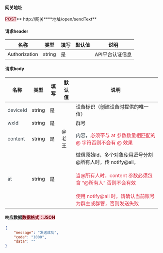 #### 网关地址


<font style="background:#F8CED3;color:#70000D">POST</font>** http://网关****地址/open/sendText**



#### 请求header
| **名称** | **类型** | **填写** | **默认值** | **说明** |
| --- | --- | --- | --- | --- |
| Authorization | string | 是 |  | API平台认证信息 |


#### 请求body
| **名称** | **类型** | **填写** | **默认值** | **说明** |
| --- | --- | --- | --- | --- |
| <font style="color:#364149;">deviceId</font> | string | 是 |  | 设备标识（创建设备时提供的唯一值） |
| <font style="color:#364149;background-color:#FAFAFA;">wxId</font> | string | 是 |  | 群号 |
| <font style="color:#364149;background-color:#FFFFFF;">content</font> | string | 是 | @老王 | <font style="color:#364149;background-color:#FFFFFF;">内容，</font><font style="color:#DF2A3F;background-color:#FFFFFF;">必须带与 at 参数数量相匹配的 @ 字符否则不会有 @ 效果</font> |
| <font style="color:#364149;background-color:#FAFAFA;">at</font> | string | 是 |  | 微信原始Id，多个对象使用逗号分割<br/>@所有人时，传 notify@all，<br/><font style="color:#DF2A3F;"></font><br/><font style="color:#DF2A3F;">当@所有人时，content 参数必须包含 “@所有人” 否则不会有效</font><br/><font style="color:#DF2A3F;"></font><br/><font style="color:#DF2A3F;">使用 notify@all 时，请确认当前账号为群主或群管，否则发送失败</font> |


#### 响应数据<font style="background:#F8CED3;color:#70000D">数据格式：JSON</font>
```json
{
    "message": "发送成功",
    "code": "1000",
    "data": ""
}
```

#### 
